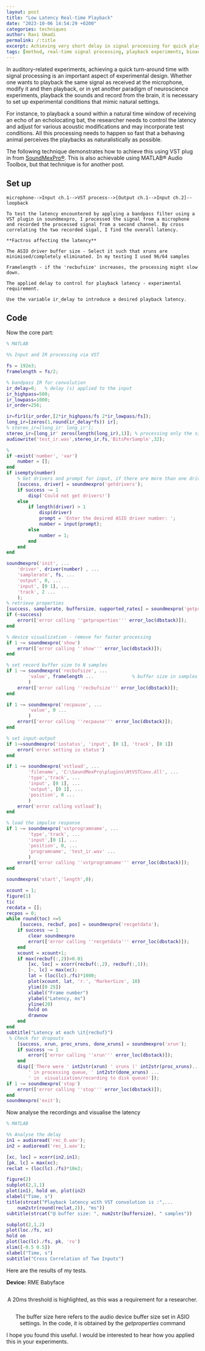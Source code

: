 ```yaml
---
layout: post
title: "Low Latency Real-time Playback"
date: "2023-10-06 14:54:29 +0200"
categories: techniques
author: Ravi Umadi
permalink: /:title
excerpt: Achieving very short delay in signal processing for quick playback in experimental set-ups is a challenge often encountered by researchers studying animal behaviour. This technique shows a useful method along with a method to measure the latency of the system for developing audio-neuro playback-record experiments.
tags: [method, real-time signal processing, playback experiments, bioacoustics, auditory neuroscience]
---
```


In auditory-related experiments, achieving a quick turn-around time with signal processing is an important aspect of experimental design. Whether one wants to playback the same signal as received at the microphone, modify it and then playback, or in yet another paradigm of neuroscience experiments, playback the sounds and record from the brain, it is necessary to set up experimental conditions that mimic natural settings. 

For instance, to playback a sound within a natural time window of receiving an echo of an echolocating bat, the researcher needs to control the latency and adjust for various acoustic modifications and may incorporate test conditions. All this processing needs to happen so fast that a behaving animal perceives the playbacks as naturalistically as possible.

The following technique demonstrates how to achieve this using VST plug in from [SoundMexPro&reg;](https://soundmexpro.hz-ol.de). This is also achievable using MATLAB&reg; Audio Toolbox, but that technique is for another post. 

## Set up
	microphone-->Input ch.1-->VST process-->[Output ch.1-->Input ch.2]--loopback

	To test the latency encountered by applying a bandpass filter using a VST plugin in soundmexpro, I processed the signal from a microphone and recorded the processed signal from a second channel. By cross correlating the two recorded sigal, I find the overall latency.

	**Factros affecting the latency**
	
	The ASIO driver buffer size - Select it such that xruns are minimised/completely eliminated. In my testing I used 96/64 samples 

	Framelength - if the 'recbufsize' increases, the processing might slow down.

	The applied delay to control for playback latency - experimental requirement. 

	Use the variable ir_delay to introduce a desired playback latency.

## Code
Now the core part:

```matlab
% MATLAB

%% Input and IR processing via VST

fs = 192e3;
framelength = fs/2;

% bandpass IR for convolution
ir_delay=0;   % delay (s) applied to the input
ir_highpass=500;
ir_lowpass=1000;
ir_order=256;

ir=fir1(ir_order,[2*ir_highpass/fs 2*ir_lowpass/fs]);
long_ir=[zeros(1,round(ir_delay*fs)) ir];
% stereo_ir=[long_ir' long_ir'];
stereo_ir=[long_ir' zeros(length(long_ir),1)]; % processing only the signal from ch.1. zeros are ignored by smp
audiowrite('test_ir.wav',stereo_ir,fs,'BitsPerSample',32);

%
if ~exist('number', 'var')
    number = [];
end
if isempty(number)
    % Get drivers and prompt for input, if there are more than one drivers.
    [success, driver] = soundmexpro('getdrivers');
    if success ~= 1
        disp('Could not get drivers!')
    else
        if length(driver) > 1
            disp(driver)
            prompt = 'Enter the desired ASIO driver number: ';
            number = input(prompt);
        else
            number = 1;
        end
    end
end

soundmexpro('init', ...     
    'driver', driver(number) , ...   
    'samplerate', fs, ...
    'output', 0, ...   
    'input', [0 1], ...    
    'track', 2 ...    
    );
% retrieve properties 
[success, samplerate, buffersize, supported_rates] = soundmexpro('getproperties');
if (~success)
    error(['error calling ''getproperties''' error_loc(dbstack)]);
end

% device visualization - remove for faster processing
if 1 ~= soundmexpro('show')
    error(['error calling ''show''' error_loc(dbstack)]);
end

% set record buffer size to N samples
if 1 ~= soundmexpro('recbufsize', ...  
        'value', framelength ...              % buffer size in samples
        )
    error(['error calling ''recbufsize''' error_loc(dbstack)]);
end

if 1 ~= soundmexpro('recpause', ...    
        'value', 0 ...               
        )
    error(['error calling ''recpause''' error_loc(dbstack)]);
end

% set input-output
if 1~=soundmexpro('iostatus', 'input', [0 1], 'track', [0 1])
    error('error setting io status')
end

if 1 ~= soundmexpro('vstload', ...
        'filename', 'C:\SoundMexPro\plugins\HtVSTConv.dll', ...
        'type','track', ...
        'input', [0 1], ...
        'output', [0 1], ...
        'position', 0 ...                       
        )
    error('error calling vstload');
end

% load the impulse response
if 1 ~= soundmexpro('vstprogramname', ...
        'type','track', ...
        'input',[0 1], ...
        'position', 0, ...                           
        'programname', 'test_ir.wav' ...
        )
    error(['error calling ''vstprogramname''' error_loc(dbstack)]);
end

soundmexpro('start','length',0);

xcount = 1;
figure(1)
tic
recdata = [];
recpos = 0;
while round(toc) <=5
     [success, recbuf, pos] = soundmexpro('recgetdata');
    if success ~= 1
        clear soundmexpro
        error(['error calling ''recgetdata''' error_loc(dbstack)]);
    end
    xcount = xcount+1;
    if max(recbuf(:,2))>0.01
        [xc, loc] = xcorr(recbuf(:,2), recbuf(:,1));
        [~, lc] = max(xc);
        lat = (loc(lc)./fs)*1000;
        plot(xcount, lat, 'r.', 'MarkerSize', 10)
        ylim([0 25])
        xlabel("Frame number")
        ylabel("Latency, ms")
        yline(20)
        hold on
        drawnow
    end
end
subtitle("Latency at each \it{recbuf}")
 % Check for dropouts
    [success, xrun, proc_xruns, done_xruns] = soundmexpro('xrun');
    if success ~= 1
        error(['error calling ''xrun''' error_loc(dbstack)]);
    end
    disp(['There were ' int2str(xrun) ' xruns (' int2str(proc_xruns)...
        ' in processing queue, ' int2str(done_xruns) ...
        ' in  visualization/recording to disk queue)']);
if 1 ~= soundmexpro('stop')
    error(['error calling ''stop''' error_loc(dbstack)]);
end
soundmexpro('exit');
```

Now analyse the recordings and visualise the latency

```matlab
% MATLAB

%% Analyse the delay
in1 = audioread('rec_0.wav');
in2 = audioread('rec_1.wav');

[xc, loc] = xcorr(in2,in1);
[pk, lc] = max(xc);
reclat = (loc(lc)./fs)*10e2;

figure(2)
subplot(2,1,1)
plot(in1), hold on, plot(in2)
xlabel("Time, s")
title(strcat("Playback latency with VST convolution is :",...
    num2str(round(reclat,2)), "ms"))
subtitle(strcat("@ buffer size: ", num2str(buffersize), " samples"))

subplot(2,1,2)
plot(loc./fs, xc)
hold on
plot(loc(lc)./fs, pk, 'ro')
xlim([-0.5 0.5])
xlabel("Time, s")
subtitle("Cross Correlation of Two Inputs")
```
Here are the results of my tests.

**Device:** RME Babyface

<div style="text-align: center;">
  <img src="/images/2023-10-06-Low-Latency-Real-time-Playback-1.png" alt="" width="" height="">
  <p class="image-caption">A 20ms threshold is highlighted, as this was a requirement for a researcher. </p>
</div>

<div style="text-align: center;">
  <img src="/images/2023-10-06-Low-Latency-Real-time-Playback-2.png" alt="" width="" height="">
  <p class="image-caption">The buffer size here refers to the audio device buffer size set in ASIO settings. In the code, it is obtained by the <em>getproperties</em> command</p>
</div>

I hope you found this useful. I would be interested to hear how you applied this in your experiments.
